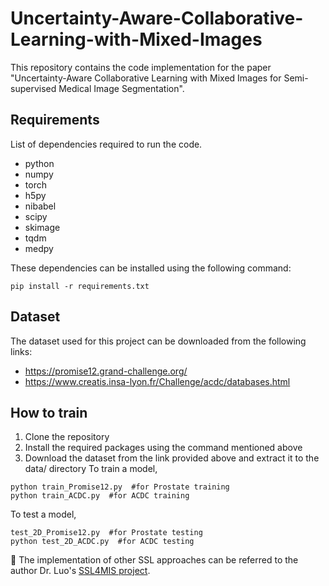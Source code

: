 # Uncertainty-Aware-Collaborative-Learning-with-Mixed-Images

This repository contains the code implementation for the paper "Uncertainty-Aware Collaborative Learning with Mixed Images for Semi-supervised Medical Image Segmentation".

## Requirements

List of dependencies required to run the code.

- python
- numpy
- torch
- h5py
- nibabel
- scipy
- skimage
- tqdm
- medpy

These dependencies can be installed using the following command:

    pip install -r requirements.txt

## Dataset

The dataset used for this project can be downloaded from the following links:

- https://promise12.grand-challenge.org/
- https://www.creatis.insa-lyon.fr/Challenge/acdc/databases.html

## How to train

1. Clone the repository
2. Install the required packages using the command mentioned above
3. Download the dataset from the link provided above and extract it to the data/ directory
To train a model,
```
python train_Promise12.py  #for Prostate training
python train_ACDC.py  #for ACDC training
```
To test a model,
```
test_2D_Promise12.py  #for Prostate testing
python test_2D_ACDC.py  #for ACDC testing
```
:beers: The implementation of other SSL approaches can be referred to the author Dr. Luo's [SSL4MIS project](https://github.com/HiLab-git/SSL4MIS).
